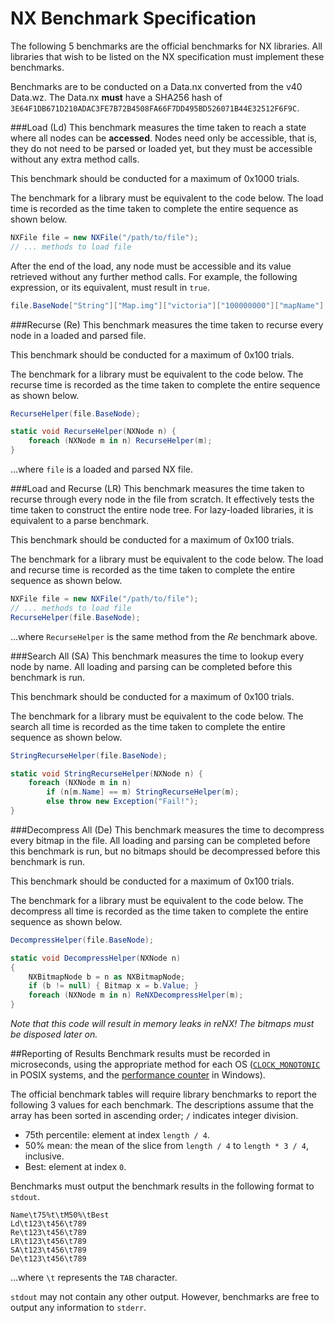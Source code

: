 # NX Benchmark Specification

The following 5 benchmarks are the official benchmarks for NX libraries. All libraries that wish to be listed on the NX specification must implement these benchmarks.

Benchmarks are to be conducted on a Data.nx converted from the v40 Data.wz. The Data.nx **must** have a SHA256 hash of `3E64F1DB671D210ADAC3FE7B72B4508FA66F7DD495BD526071B44E32512F6F9C`.

###Load (Ld)
This benchmark measures the time taken to reach a state where all nodes can be **accessed**. Nodes need only be accessible, that is, they do not need to be parsed or loaded yet, but they must be accessible without any extra method calls.

This benchmark should be conducted for a maximum of 0x1000 trials.

The benchmark for a library must be equivalent to the code below. The load time is recorded as the time taken to complete the entire sequence as shown below.

```csharp
NXFile file = new NXFile("/path/to/file");
// ... methods to load file
```

After the end of the load, any node must be accessible and its value retrieved without any further method calls. For example, the following expression, or its equivalent, must result in `true`.

```csharp
file.BaseNode["String"]["Map.img"]["victoria"]["100000000"]["mapName"] == "Henesys"
```

###Recurse (Re)
This benchmark measures the time taken to recurse every node in a loaded and parsed file.

This benchmark should be conducted for a maximum of 0x100 trials.

The benchmark for a library must be equivalent to the code below. The recurse time is recorded as the time taken to complete the entire sequence as shown below.

```csharp
RecurseHelper(file.BaseNode);

static void RecurseHelper(NXNode n) {
    foreach (NXNode m in n) RecurseHelper(m);
}
```

...where `file` is a loaded and parsed NX file.

###Load and Recurse (LR)
This benchmark measures the time taken to recurse through every node in the file from scratch. It effectively tests the time taken to construct the entire node tree. For lazy-loaded libraries, it is equivalent to a parse benchmark.

This benchmark should be conducted for a maximum of 0x100 trials.

The benchmark for a library must be equivalent to the code below. The load and recurse time is recorded as the time taken to complete the entire sequence as shown below.

```csharp
NXFile file = new NXFile("/path/to/file");
// ... methods to load file
RecurseHelper(file.BaseNode);
```

...where `RecurseHelper` is the same method from the _Re_ benchmark above.

###Search All (SA)
This benchmark measures the time to lookup every node by name. All loading and parsing can be completed before this benchmark is run.

This benchmark should be conducted for a maximum of 0x100 trials.

The benchmark for a library must be equivalent to the code below. The search all time is recorded as the time taken to complete the entire sequence as shown below.

```csharp
StringRecurseHelper(file.BaseNode);

static void StringRecurseHelper(NXNode n) {
    foreach (NXNode m in n) 
        if (n[m.Name] == m) StringRecurseHelper(m);
        else throw new Exception("Fail!");
}
```

###Decompress All (De)
This benchmark measures the time to decompress every bitmap in the file. All loading and parsing can be completed before this benchmark is run, but no bitmaps should be decompressed before this benchmark is run.

This benchmark should be conducted for a maximum of 0x100 trials.

The benchmark for a library must be equivalent to the code below. The decompress all time is recorded as the time taken to complete the entire sequence as shown below.

```csharp
DecompressHelper(file.BaseNode);

static void DecompressHelper(NXNode n)
{
    NXBitmapNode b = n as NXBitmapNode;
    if (b != null) { Bitmap x = b.Value; }
    foreach (NXNode m in n) ReNXDecompressHelper(m);   
}
```


*Note that this code will result in memory leaks in reNX! The bitmaps must be disposed later on.*

##Reporting of Results
Benchmark results must be recorded in microseconds, using the appropriate method for each OS ([`CLOCK_MONOTONIC`][cm] in POSIX systems, and the [performance counter][hpc] in Windows).

[cm]: http://linux.die.net/man/3/clock_gettime
[hpc]: http://msdn.microsoft.com/en-us/library/windows/desktop/ms644904.aspx

The official benchmark tables will require library benchmarks to report the following 3 values for each benchmark. The descriptions assume that the array has been sorted in ascending order; `/` indicates integer division.

 * 75th percentile: element at index `length / 4`.
 * 50% mean: the mean of the slice from `length / 4` to `length * 3 / 4`, inclusive.
 * Best: element at index `0`.

Benchmarks must output the benchmark results in the following format to `stdout`.

```
Name\t75%t\tM50%\tBest
Ld\t123\t456\t789
Re\t123\t456\t789
LR\t123\t456\t789
SA\t123\t456\t789
De\t123\t456\t789
```

...where `\t` represents the `TAB` character.

`stdout` may not contain any other output. However, benchmarks are free to output any information to `stderr`.
